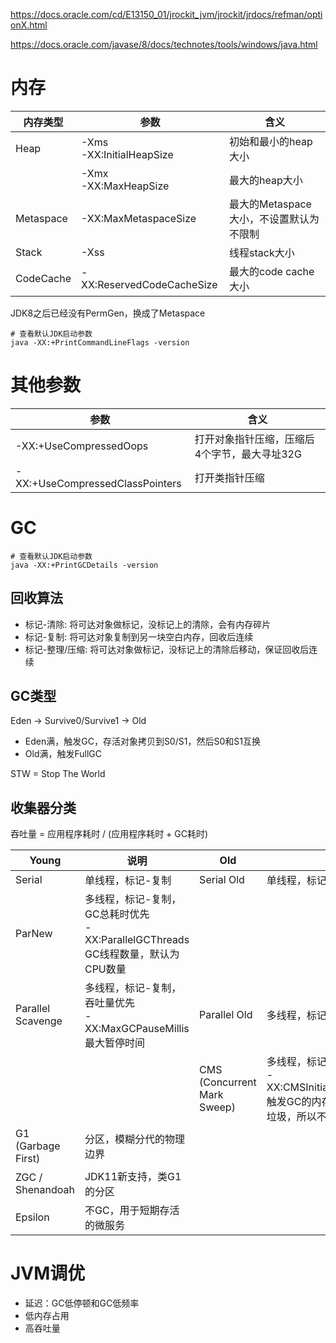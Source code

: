 https://docs.oracle.com/cd/E13150_01/jrockit_jvm/jrockit/jrdocs/refman/optionX.html

https://docs.oracle.com/javase/8/docs/technotes/tools/windows/java.html

# 内存

|内存类型|参数|含义|
|---|---|---|
|Heap|-Xms<br>-XX:InitialHeapSize|初始和最小的heap大小
||-Xmx<br>-XX:MaxHeapSize|最大的heap大小
|Metaspace|-XX:MaxMetaspaceSize|最大的Metaspace大小，不设置默认为不限制
|Stack|-Xss|线程stack大小
|CodeCache|-XX:ReservedCodeCacheSize|最大的code cache大小


JDK8之后已经没有PermGen，换成了Metaspace

```shell
# 查看默认JDK启动参数
java -XX:+PrintCommandLineFlags -version
```

# 其他参数

|参数|含义|
|---|---|
|-XX:+UseCompressedOops|打开对象指针压缩，压缩后4个字节，最大寻址32G
|-XX:+UseCompressedClassPointers|打开类指针压缩

# GC

```shell
# 查看默认JDK启动参数
java -XX:+PrintGCDetails -version
```

## 回收算法

* 标记-清除: 将可达对象做标记，没标记上的清除，会有内存碎片
* 标记-复制: 将可达对象复制到另一块空白内存，回收后连续
* 标记-整理/压缩: 将可达对象做标记，没标记上的清除后移动，保证回收后连续

## GC类型

Eden -> Survive0/Survive1 -> Old

* Eden满，触发GC，存活对象拷贝到S0/S1，然后S0和S1互换
* Old满，触发FullGC

STW = Stop The World

## 收集器分类

吞吐量 = 应用程序耗时 / (应用程序耗时 + GC耗时)

|Young|说明|Old|说明
|---|---|---|---|
|Serial|单线程，标记-复制|Serial Old|单线程，标记-整理|
|ParNew|多线程，标记-复制，GC总耗时优先<br>-XX:ParallelGCThreads GC线程数量，默认为CPU数量
|Parallel Scavenge|多线程，标记-复制，吞吐量优先<br>-XX:MaxGCPauseMillis 最大暂停时间|Parallel Old|多线程，标记-整理，吞吐量优先
|||CMS<br>(Concurrent Mark Sweep)|多线程，标记-清除，短停顿优先<br>-XX:CMSInitiatingOccupancyFraction 触发GC的内存百分比，因CMS有浮动垃圾，所以不是100%才GC
|G1<br>(Garbage First)|分区，模糊分代的物理边界
|ZGC / Shenandoah|JDK11新支持，类G1的分区
|Epsilon|不GC，用于短期存活的微服务

# JVM调优

* 延迟：GC低停顿和GC低频率
* 低内存占用
* 高吞吐量